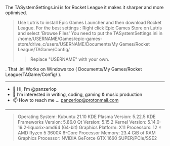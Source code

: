 The TASystemSettings.ini is for Rocket League it makes it sharper and more optimised. 

> Use Lutris to install Epic Games Launcher and then download Rocket League. For the best settings : Right click Epic Games Store on Lutris and select 'Browse Files'  You need to put the TASystemSettings.ini in /home/USERNAME/Games/epic-games-store/drive_c/users/USERNAME/Documents/My Games/Rocket League/TAGame/Config/
>> Replace "USERNAME" with your own.

. That .ini Works on Windows too ( Documents/My Games/Rocket League/TAGame/Config/ ).

_________________________________________________________________
- 👋 Hi, I’m @panzerlop
- 👀 I’m interested in writing, coding, gaming & music production
- 📫 How to reach me ... panzerlop@protonmail.com

_________________________________________________________________


> Operating System: Kubuntu 21.10
KDE Plasma Version: 5.22.5
KDE Frameworks Version: 5.86.0
Qt Version: 5.15.2
Kernel Version: 5.14.0-19.2-liquorix-amd64 (64-bit)
Graphics Platform: X11
Processors: 12 × AMD Ryzen 5 3600X 6-Core Processor
Memory: 23.4 GiB of RAM
Graphics Processor: NVIDIA GeForce GTX 1660 SUPER/PCIe/SSE2

